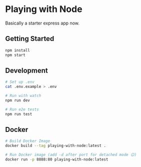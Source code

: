 # Playing with Node

Basically a starter express app now.

## Getting Started

```sh
npm install
npm start
```

## Development

```sh
# Set up .env
cat .env.example > .env

# Run with watch
npm run dev

# Run e2e tests
npm run test
```

## Docker

```sh
# Build Docker Image
docker build --tag playing-with-node:latest .

# Run Docker image (add -d after port for detached mode 😉)
docker run -p 8888:80 playing-with-node:latest
```